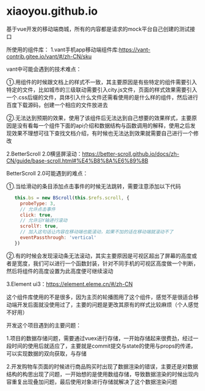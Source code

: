 # xiaoyou.github.io
基于vue开发的移动端商城，所有的内容都是请求的mock平台自己创建的测试接口

所使用的组件库：
1.vant手机app移动端组件库:https://vant-contrib.gitee.io/vant/#/zh-CN/sku

vant中可能会遇到的技术难点：

①.用组件的时候跟文档上的样式不一致，其主要原因是有些特定的组件需要引入特定的文件，比如城市的三级联动需要引入city.js文件，页面的样式效果需要引入一个.css后缀的文件，具体引入什么文件还需看使用的是什么样的组件，然后进行百度下载源码，创建一个相应的文件放进去

②.无法达到预期的效果，使用了该组件后无法达到自己想要的效果样式，主要原因是没有看每一个组件下面的api介绍和数据结构与函数调用的解释，使用之后发现效果不理想可往下查找文档介绍，有时候也无法达到效果就需要自己进行一个修改

2.BetterScroll 2.0横竖屏滚动：https://better-scroll.github.io/docs/zh-CN/guide/base-scroll.html#%E4%B8%8A%E6%89%8B

BetterScroll 2.0可能遇到的难点：

①.当给滑动的条目添加点击事件的时候无法跳转，需要注意添加以下代码

```js
   this.bs = new BScroll(this.$refs.scroll, {
     probeType: 3,
     // 允许点击事件
     click: true,
     // 允许沿Y轴进行滚动
     scrollY: true,
     // 加入这句话让内容在移动端也能滚动，如果不加的话在移动端就滚动不了
     eventPassthrough: 'vertical'
   })
```

②.有的时候会发现滚动条无法滚动，其实主要原因是可视区超出了屏幕的高度或者是宽度，我们可以进行一个函数封装，针对不同手机的可视区高度做一个判断，然后将组件的高度设置为此高度便可继续滚动

3.Element ui3：https://element.eleme.cn/#/zh-CN

这个组件库使用的不是很多，因为主页的轮播图用了这个组件，感觉不是很适合移动端开发后面就没使用过了，主要的问题是更改其原有的样式比较麻烦（个人感觉不好用）

开发这个项目遇到的主要问题：

1.项目的数据存储问题，需要通过vuex进行存储，一开始存储起来很费劲，经过一段时间的使用后就适应了，主要就是commit提交与state的使用与props的传递，可以实现数据的双向获取，与存储

2.开发购物车页面的时候进行商品购买时出现了数据渲染的错误，主要还是对数据结构的构思出现了问题，一开始想的是使用数组存储，导致数据渲染的时候出现内容重复出现叠加问题，最后使用对象进行存储就解决了这个数据渲染问题
